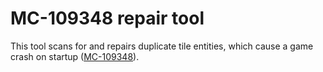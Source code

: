 # MC-109348 repair tool

This tool scans for and repairs duplicate tile entities, which cause a game crash on startup ([MC-109348](https://bugs.mojang.com/browse/MC-109348 "Game crashes on loading world with a java.lang.StackOverflowError after using structure blocks due to multiple block entities in the same location")).